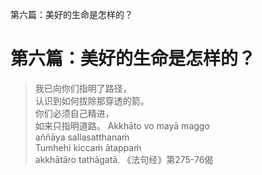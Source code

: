 ---
---
第六篇：美好的生命是怎样的？

# 第六篇：美好的生命是怎样的？

> 我已向你们指明了路径，<br> 认识到如何拔除那穿透的箭。<br> 你们必须自己精进，<br> 如来只指明道路。 Akkhāto vo mayā maggo<br> aññāya sallasatthanaṁ<br> Tumhehi kiccaṁ ātappaṁ<br> akkhātāro tathāgatā. 《法句经》第275-76偈